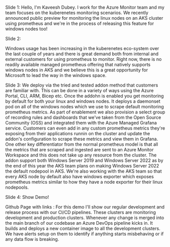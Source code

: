 
Slide 1:
Hello, I'm Kaveesh Dubey. I work for the Azure Monitor team and my team focuses on the kuberenetes monitoring scenarios.
We recently announced public preview for monitoring the linux nodes on an AKS cluster using prometheus and we're in the process of releasing this feature for windows nodes too!

Slide 2:

Windows usage has been increasing in the kuberenetes eco-system over the last couple of years and there is great demand both from internal and external customers for using prometheus to monitor. Right now, there is no readily available managed prometheus offering that natively supports windows nodes in AKS and we believe this is a great opportunity for Microsoft to lead the way in the windows space.

Slide 3:
We deploy via the tried and tested addon method that customers are familiar with. This can be done in a variety of ways using the Azure Portal, CLI, ARM, Bicep etc. Once the addohn is enabled you get monitoring by default for both your linux and windows nodes. It deploys a daemonset pod on all of the windows nodes which we use to scrape default monitoring prometheus metrics. As part of enablement we also provision a select group of recording rules and dashboards that we've taken from the Open Source Community (OSS) and integrated them with the Azure Managed Grafana service. Customers can even add in any custom prometheus metrics they're exposing from their applications runnin on the cluster and update the addon's configuration to scrape these metrics and view them in Grafana.
One other key differentiator from the normal prometheus model is that all the metrics that are scraped and ingested are sent to an Azure Monitor Workspace and this does not take up any resource from the cluster.
The addon support both Windows Server 2019 and Windows Server 2022 as by the end of this year the AKS team plans on making Windows Server 2022 the default nodepool in AKS. We're also working with the AKS team so that every AKS node by default also have windows exporter which exposes prometheus metrics similar to how they have a node exporter for their linux nodepools.

Slide 4:
Show Demo!


Github Page with links :
For this demo I'll show our regular development and release process with our CI/CD pipelines.
These clusters are monitoring development and production clusters. Whenever any change is merged into the main branch of our codebase an Azure DevOps pipeline kicks in. It builds and deploys a new container image to all the development clusters. We have alerts setup on them to identify if anything starts misbehaving or if any data flow is breaking.

